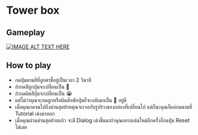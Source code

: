 # Tower box

## Gameplay
[![IMAGE ALT TEXT HERE](https://www.img.in.th/images/e67d7ada898735e2f20d87ad39fe5993.png)](https://www.youtube.com/watch?v=oB6LLSIZCoI&ab_channel=NXTTZ)
## How to play
- กดปุ่มตามสีที่ลูกศรชี้อยู่เป็นเวลา 2 วินาที
- ถ้ากดสีถูกปุ่มจะเปลี่ยนเป็น 🎉
- ถ้ากดผิดสีปุ่มจะเปลี่ยนเป็น 😭
- แต่ไม่ว่าคุณจะกดถูกหรือผิดสักพักปุ่มก็จะกลับมาเป็น 🤔 อยู่ดี
- เมื่อคุณกดจนไปถึงด่านสุดท้ายคุณจะเจอกับรูปร่างของกล่องที่เปลี่ยนไป แต่ก็นะคุณก็แค่กดตามที่ Tutorial เด้งมาบอก
- เมื่อคุณผ่านด่านสุดท้ายแล้ว จะมี Dialog เด้งขึ้นมาถ้าคุณอยากเล่นใหม่อีกครั้งก็กดปุ่ม Reset ได้เลย


